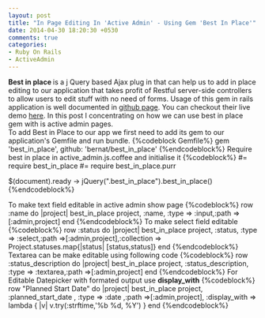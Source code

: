 ```yaml
---
layout: post
title: "In Page Editing In 'Active Admin' - Using Gem 'Best In Place'"
date: 2014-04-30 18:20:30 +0530
comments: true
categories: 
- Ruby On Rails
- ActiveAdmin
---
```

<div class='post'>
<div dir="ltr" style="text-align: left;" trbidi="on">
<span style="font-weight: bold;">Best in place </span>is a j Query based Ajax plug in that can help us to add in place editing to our application that takes profit of Restful server-side controllers to allow users to edit stuff with no need of forms. Usage of this gem in rails application is well documented in <a href="https://github.com/bernat/best_in_place">github page</a>. You can checkout their live demo <a href="http://bipapp.heroku.com">here</a>. In this post I concentrating on how we can use best in place gem with is active admin pages.
<br/>
To add Best in Place to our app we first need to add its gem to our application's Gemfile and run bundle.
{%codeblock Gemfile%}
gem 'best_in_place', github: 'bernat/best_in_place'
{%endcodeblock%}
Require best in place in active_admin.js.coffee and initialise it
{%codeblock%} 
#= require best_in_place
#= require best_in_place.purr

$(document).ready ->
  jQuery(".best_in_place").best_in_place()
{%endcodeblock%}

To make text field editable in active admin show page 
{%codeblock%}
row :name do |project|
 best_in_place project, :name, :type => :input,:path =>[:admin,project]
end
{%endcodeblock%}
To make select field editable
{%codeblock%}
row :status do |project|
  best_in_place project, :status, :type => :select,:path =>[:admin,project],:collection => Project.statuses.map{|status| [status,status]}
end
{%endcodeblock%}
Textarea can be make editable using following code
{%codeblock%}
row :status_description  do |project|
  best_in_place project, :status_description, :type => :textarea,:path =>[:admin,project]
end
{%endcodeblock%}
For Editable Datepicker with formated output use <span style="font-weight: bold;">display_with</span>
{%codeblock%}
row "Planned Start Date" do |project|
  best_in_place project, :planned_start_date , :type => :date ,:path =>[:admin,project],  :display_with => lambda { |v| v.try(:strftime,'%b %d, %Y') }
end
{%endcodeblock%}
</div>
</div>